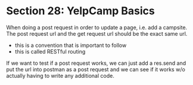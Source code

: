 # Section 28: YelpCamp Basics

When doing a post request in order to update a page, i.e. add a campsite. The post request url and the get request url should be the exact same url.

- this is a convention that is important to follow
- this is called RESTful routing

If we want to test if a post request works, we can just add a res.send and put the url into postman as a post request and we can see if it works w/o actually having to write any additional code.
